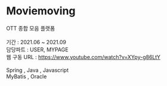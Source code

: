 # Moviemoving
OTT 종합 모음 플랫폼<br/>
<br/>
기간 : 2021.06 ~ 2021.09<br/>
담당파트 : USER, MYPAGE<br/>
웹 구동 URL : https://www.youtube.com/watch?v=XYpy-g86LtY<br/>
<br/>
Spring , Java , Javascript<br/>
MyBatis , Oracle
